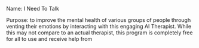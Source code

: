 Name: I Need To Talk

Purpose: to improve the mental health of various groups of people through venting their emotions by interacting with this engaging AI Therapist. 
         While this may not compare to an actual therapist, this program is completely free for all to use and receive help from
